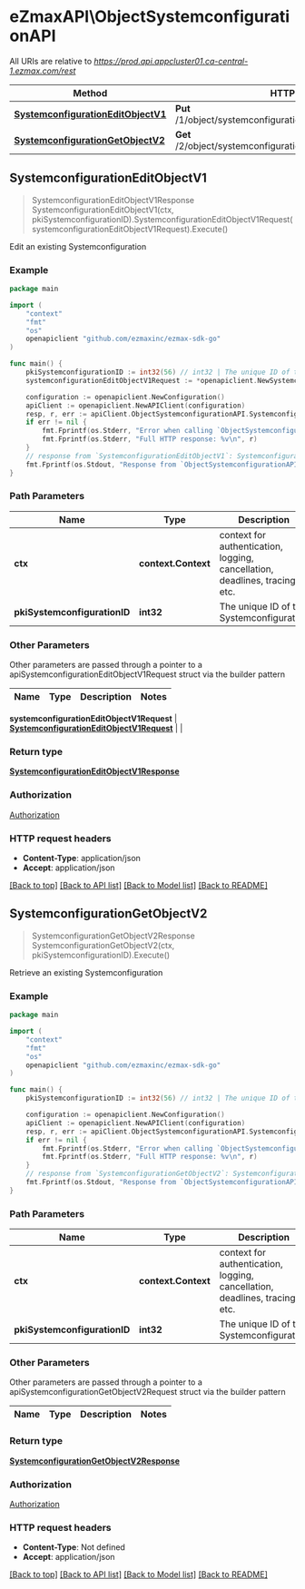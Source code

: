 # eZmaxAPI\ObjectSystemconfigurationAPI

All URIs are relative to *https://prod.api.appcluster01.ca-central-1.ezmax.com/rest*

Method | HTTP request | Description
------------- | ------------- | -------------
[**SystemconfigurationEditObjectV1**](ObjectSystemconfigurationAPI.md#SystemconfigurationEditObjectV1) | **Put** /1/object/systemconfiguration/{pkiSystemconfigurationID} | Edit an existing Systemconfiguration
[**SystemconfigurationGetObjectV2**](ObjectSystemconfigurationAPI.md#SystemconfigurationGetObjectV2) | **Get** /2/object/systemconfiguration/{pkiSystemconfigurationID} | Retrieve an existing Systemconfiguration



## SystemconfigurationEditObjectV1

> SystemconfigurationEditObjectV1Response SystemconfigurationEditObjectV1(ctx, pkiSystemconfigurationID).SystemconfigurationEditObjectV1Request(systemconfigurationEditObjectV1Request).Execute()

Edit an existing Systemconfiguration



### Example

```go
package main

import (
    "context"
    "fmt"
    "os"
    openapiclient "github.com/ezmaxinc/ezmax-sdk-go"
)

func main() {
    pkiSystemconfigurationID := int32(56) // int32 | The unique ID of the Systemconfiguration
    systemconfigurationEditObjectV1Request := *openapiclient.NewSystemconfigurationEditObjectV1Request(*openapiclient.NewSystemconfigurationRequestCompound(openapiclient.Field-eSystemconfigurationNewexternaluseraction("Stage"), openapiclient.Field-eSystemconfigurationLanguage1("fr_QC"), openapiclient.Field-eSystemconfigurationLanguage2("en_CA"), true, true)) // SystemconfigurationEditObjectV1Request | 

    configuration := openapiclient.NewConfiguration()
    apiClient := openapiclient.NewAPIClient(configuration)
    resp, r, err := apiClient.ObjectSystemconfigurationAPI.SystemconfigurationEditObjectV1(context.Background(), pkiSystemconfigurationID).SystemconfigurationEditObjectV1Request(systemconfigurationEditObjectV1Request).Execute()
    if err != nil {
        fmt.Fprintf(os.Stderr, "Error when calling `ObjectSystemconfigurationAPI.SystemconfigurationEditObjectV1``: %v\n", err)
        fmt.Fprintf(os.Stderr, "Full HTTP response: %v\n", r)
    }
    // response from `SystemconfigurationEditObjectV1`: SystemconfigurationEditObjectV1Response
    fmt.Fprintf(os.Stdout, "Response from `ObjectSystemconfigurationAPI.SystemconfigurationEditObjectV1`: %v\n", resp)
}
```

### Path Parameters


Name | Type | Description  | Notes
------------- | ------------- | ------------- | -------------
**ctx** | **context.Context** | context for authentication, logging, cancellation, deadlines, tracing, etc.
**pkiSystemconfigurationID** | **int32** | The unique ID of the Systemconfiguration | 

### Other Parameters

Other parameters are passed through a pointer to a apiSystemconfigurationEditObjectV1Request struct via the builder pattern


Name | Type | Description  | Notes
------------- | ------------- | ------------- | -------------

 **systemconfigurationEditObjectV1Request** | [**SystemconfigurationEditObjectV1Request**](SystemconfigurationEditObjectV1Request.md) |  | 

### Return type

[**SystemconfigurationEditObjectV1Response**](SystemconfigurationEditObjectV1Response.md)

### Authorization

[Authorization](../README.md#Authorization)

### HTTP request headers

- **Content-Type**: application/json
- **Accept**: application/json

[[Back to top]](#) [[Back to API list]](../README.md#documentation-for-api-endpoints)
[[Back to Model list]](../README.md#documentation-for-models)
[[Back to README]](../README.md)


## SystemconfigurationGetObjectV2

> SystemconfigurationGetObjectV2Response SystemconfigurationGetObjectV2(ctx, pkiSystemconfigurationID).Execute()

Retrieve an existing Systemconfiguration



### Example

```go
package main

import (
    "context"
    "fmt"
    "os"
    openapiclient "github.com/ezmaxinc/ezmax-sdk-go"
)

func main() {
    pkiSystemconfigurationID := int32(56) // int32 | The unique ID of the Systemconfiguration

    configuration := openapiclient.NewConfiguration()
    apiClient := openapiclient.NewAPIClient(configuration)
    resp, r, err := apiClient.ObjectSystemconfigurationAPI.SystemconfigurationGetObjectV2(context.Background(), pkiSystemconfigurationID).Execute()
    if err != nil {
        fmt.Fprintf(os.Stderr, "Error when calling `ObjectSystemconfigurationAPI.SystemconfigurationGetObjectV2``: %v\n", err)
        fmt.Fprintf(os.Stderr, "Full HTTP response: %v\n", r)
    }
    // response from `SystemconfigurationGetObjectV2`: SystemconfigurationGetObjectV2Response
    fmt.Fprintf(os.Stdout, "Response from `ObjectSystemconfigurationAPI.SystemconfigurationGetObjectV2`: %v\n", resp)
}
```

### Path Parameters


Name | Type | Description  | Notes
------------- | ------------- | ------------- | -------------
**ctx** | **context.Context** | context for authentication, logging, cancellation, deadlines, tracing, etc.
**pkiSystemconfigurationID** | **int32** | The unique ID of the Systemconfiguration | 

### Other Parameters

Other parameters are passed through a pointer to a apiSystemconfigurationGetObjectV2Request struct via the builder pattern


Name | Type | Description  | Notes
------------- | ------------- | ------------- | -------------


### Return type

[**SystemconfigurationGetObjectV2Response**](SystemconfigurationGetObjectV2Response.md)

### Authorization

[Authorization](../README.md#Authorization)

### HTTP request headers

- **Content-Type**: Not defined
- **Accept**: application/json

[[Back to top]](#) [[Back to API list]](../README.md#documentation-for-api-endpoints)
[[Back to Model list]](../README.md#documentation-for-models)
[[Back to README]](../README.md)

